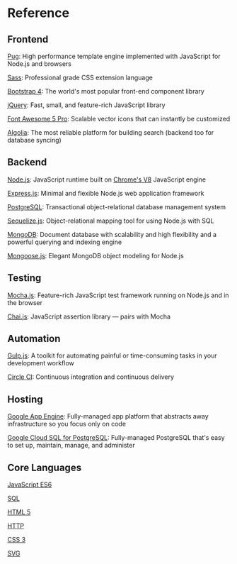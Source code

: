 # Reference

## Frontend
[Pug](https://pugjs.org/api/getting-started.html): High performance template engine implemented with JavaScript for Node.js and browsers

[Sass](http://sass-lang.com/guide): Professional grade CSS extension language

[Bootstrap 4](https://getbootstrap.com/docs/4.0/layout/overview): The world's most popular front-end component library

[jQuery](https://api.jquery.com): Fast, small, and feature-rich JavaScript library

[Font Awesome 5 Pro](http://fontawesome.io/icons): Scalable vector icons that can instantly be customized

[Algolia](https://www.algolia.com/doc): The most reliable platform for building search (backend too for database syncing)

## Backend
[Node.js](https://nodejs.org/api): JavaScript runtime built on [Chrome's V8](https://developers.google.com/v8/) JavaScript engine

[Express.js](https://expressjs.com/en/4x/api.html): Minimal and flexible Node.js web application framework

[PostgreSQL](https://www.postgresql.org/): Transactional object-relational database management system

[Sequelize.js](http://docs.sequelizejs.com): Object-relational mapping tool for using Node.js with SQL

[MongoDB](https://docs.mongodb.com/manual): Document database with scalability and high flexibility and a powerful querying and indexing engine

[Mongoose.js](http://mongoosejs.com/docs/guide.html): Elegant MongoDB object modeling for Node.js

## Testing
[Mocha.js](https://mochajs.org): Feature-rich JavaScript test framework running on Node.js and in the browser

[Chai.js](http://chaijs.com): JavaScript assertion library — pairs with Mocha

## Automation
[Gulp.js](https://gulpjs.com): A toolkit for automating painful or time-consuming tasks in your development workflow

[Circle CI](https://circleci.com): Continuous integration and continuous delivery

## Hosting
[Google App Engine](https://console.cloud.google.com): Fully-managed app platform that abstracts away infrastructure so you focus only on code

[Google Cloud SQL for PostgreSQL](https://cloud.google.com/sql/docs/postgres): Fully-managed PostgreSQL that's easy to set up, maintain, manage, and administer


## Core Languages
[JavaScript ES6](https://developer.mozilla.org/en-US/docs/Web/JavaScript/Reference)

[SQL](https://www.w3schools.com/sql/sql_quickref.asp)

[HTML 5](https://developer.mozilla.org/en-US/docs/Web/HTML/Reference)

[HTTP](https://developer.mozilla.org/en-US/docs/Web/HTTP)

[CSS 3](https://developer.mozilla.org/en-US/docs/Web/CSS/Reference)

[SVG](https://developer.mozilla.org/en-US/docs/Web/SVG)

